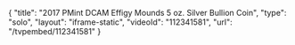 {
    "title": "2017 PMint DCAM Effigy Mounds 5 oz. Silver Bullion Coin",
    "type": "solo",
    "layout": "iframe-static",
    "videoId": "112341581",
    "url": "\/tvpembed\/112341581"
}